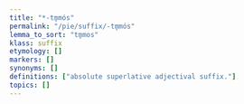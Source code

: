 ```yaml
---
title: "*-tm̥mós"
permalink: "/pie/suffix/-tm̥mós"
lemma_to_sort: "tm̥mos"
klass: suffix
etymology: []
markers: []
synonyms: []
definitions: ["absolute superlative adjectival suffix."]
topics: []
---
```

